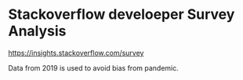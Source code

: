 # Stackoverflow develoeper Survey Analysis

https://insights.stackoverflow.com/survey

Data from 2019 is used to avoid bias from pandemic.
